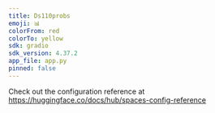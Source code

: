 ```yaml
---
title: Ds110probs
emoji: 📊
colorFrom: red
colorTo: yellow
sdk: gradio
sdk_version: 4.37.2
app_file: app.py
pinned: false
---
```


Check out the configuration reference at https://huggingface.co/docs/hub/spaces-config-reference
